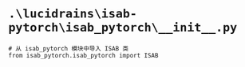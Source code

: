 # `.\lucidrains\isab-pytorch\isab_pytorch\__init__.py`

```
# 从 isab_pytorch 模块中导入 ISAB 类
from isab_pytorch.isab_pytorch import ISAB
```